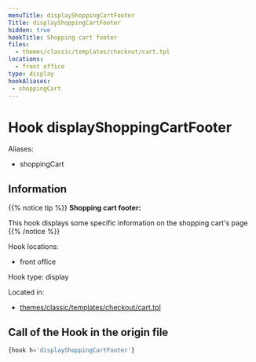 ```yaml
---
menuTitle: displayShoppingCartFooter
Title: displayShoppingCartFooter
hidden: true
hookTitle: Shopping cart footer
files:
  - themes/classic/templates/checkout/cart.tpl
locations:
  - front office
type: display
hookAliases:
 - shoppingCart
---
```


# Hook displayShoppingCartFooter

Aliases: 
 - shoppingCart



## Information

{{% notice tip %}}
**Shopping cart footer:** 

This hook displays some specific information on the shopping cart's page
{{% /notice %}}

Hook locations: 
  - front office

Hook type: display

Located in: 
  - [themes/classic/templates/checkout/cart.tpl](https://github.com/PrestaShop/PrestaShop/blob/8.0.x/themes/classic/templates/checkout/cart.tpl)

## Call of the Hook in the origin file

```php
{hook h='displayShoppingCartFooter'}
```